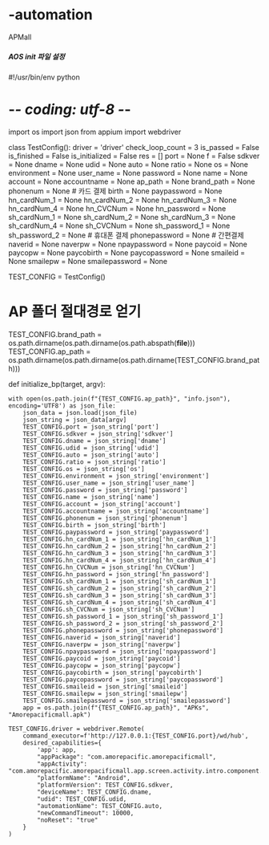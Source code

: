 # -automation
APMall
##### AOS init 파일 설정 ####
#!/usr/bin/env python
# -*- coding: utf-8 -*-
import os
import json
from appium import webdriver


class TestConfig():
    driver = 'driver'
    check_loop_count = 3
    is_passed = False
    is_finished = False
    is_initialized = False
    res = []
    port = None
    f = False
    sdkver = None
    dname = None
    udid = None
    auto = None
    ratio = None
    os = None
    environment = None
    user_name = None
    password = None
    name = None
    account = None
    accountname = None
    ap_path = None
    brand_path = None
    phonenum = None
    # 카드 결제
    birth = None
    paypassword = None
    hn_cardNum_1 = None
    hn_cardNum_2 = None
    hn_cardNum_3 = None
    hn_cardNum_4 = None
    hn_CVCNum = None
    hn_password = None
    sh_cardNum_1 = None
    sh_cardNum_2 = None
    sh_cardNum_3 = None
    sh_cardNum_4 = None
    sh_CVCNum = None
    sh_password_1 = None
    sh_password_2 = None
    # 휴대폰 결제
    phonepassword = None
    # 간편결제
    naverid = None
    naverpw = None
    npaypassword = None
    paycoid = None
    paycopw = None
    paycobirth = None
    paycopassword = None
    smaileid = None
    smailepw = None
    smailepassword = None


TEST_CONFIG = TestConfig()


# AP 폴더 절대경로 얻기


TEST_CONFIG.brand_path = os.path.dirname(os.path.dirname(os.path.abspath(__file__))) 
TEST_CONFIG.ap_path = os.path.dirname(os.path.dirname(os.path.dirname(TEST_CONFIG.brand_path))) 


def initialize_bp(target, argv):

    with open(os.path.join(f"{TEST_CONFIG.ap_path}", "info.json"), encoding='UTF8') as json_file:
        json_data = json.load(json_file)
        json_string = json_data[argv]
        TEST_CONFIG.port = json_string['port']
        TEST_CONFIG.sdkver = json_string['sdkver']
        TEST_CONFIG.dname = json_string['dname']
        TEST_CONFIG.udid = json_string['udid']
        TEST_CONFIG.auto = json_string['auto']
        TEST_CONFIG.ratio = json_string['ratio']
        TEST_CONFIG.os = json_string['os']
        TEST_CONFIG.environment = json_string['environment']
        TEST_CONFIG.user_name = json_string['user_name']
        TEST_CONFIG.password = json_string['password']
        TEST_CONFIG.name = json_string['name']
        TEST_CONFIG.account = json_string['account']
        TEST_CONFIG.accountname = json_string['accountname']
        TEST_CONFIG.phonenum = json_string['phonenum']
        TEST_CONFIG.birth = json_string['birth']
        TEST_CONFIG.paypassword = json_string['paypassword']
        TEST_CONFIG.hn_cardNum_1 = json_string['hn_cardNum_1']
        TEST_CONFIG.hn_cardNum_2 = json_string['hn_cardNum_2']
        TEST_CONFIG.hn_cardNum_3 = json_string['hn_cardNum_3']
        TEST_CONFIG.hn_cardNum_4 = json_string['hn_cardNum_4']
        TEST_CONFIG.hn_CVCNum = json_string['hn_CVCNum']
        TEST_CONFIG.hn_password = json_string['hn_password']
        TEST_CONFIG.sh_cardNum_1 = json_string['sh_cardNum_1']
        TEST_CONFIG.sh_cardNum_2 = json_string['sh_cardNum_2']
        TEST_CONFIG.sh_cardNum_3 = json_string['sh_cardNum_3']
        TEST_CONFIG.sh_cardNum_4 = json_string['sh_cardNum_4']
        TEST_CONFIG.sh_CVCNum = json_string['sh_CVCNum']
        TEST_CONFIG.sh_password_1 = json_string['sh_password_1']
        TEST_CONFIG.sh_password_2 = json_string['sh_password_2']
        TEST_CONFIG.phonepassword = json_string['phonepassword']
        TEST_CONFIG.naverid = json_string['naverid']
        TEST_CONFIG.naverpw = json_string['naverpw']
        TEST_CONFIG.npaypassword = json_string['npaypassword']
        TEST_CONFIG.paycoid = json_string['paycoid']
        TEST_CONFIG.paycopw = json_string['paycopw']
        TEST_CONFIG.paycobirth = json_string['paycobirth']
        TEST_CONFIG.paycopassword = json_string['paycopassword']
        TEST_CONFIG.smaileid = json_string['smaileid']
        TEST_CONFIG.smailepw = json_string['smailepw']
        TEST_CONFIG.smailepassword = json_string['smailepassword']
        app = os.path.join(f"{TEST_CONFIG.ap_path}", "APKs", "Amorepacificmall.apk")

    TEST_CONFIG.driver = webdriver.Remote(
        command_executor=f'http://127.0.0.1:{TEST_CONFIG.port}/wd/hub',
        desired_capabilities={
            'app': app,
            "appPackage": "com.amorepacific.amorepacificmall",
            "appActivity": "com.amorepacific.amorepacificmall.app.screen.activity.intro.component.IntroActivity",
            "platformName": "Android",
            "platformVersion": TEST_CONFIG.sdkver,
            "deviceName": TEST_CONFIG.dname,
            "udid": TEST_CONFIG.udid,
            "automationName": TEST_CONFIG.auto,
            "newCommandTimeout": 10000,
            "noReset": "true"
        }
    )